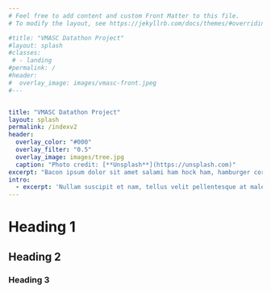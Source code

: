 ```yaml
---
# Feel free to add content and custom Front Matter to this file.
# To modify the layout, see https://jekyllrb.com/docs/themes/#overriding-theme-defaults

#title: "VMASC Datathon Project"
#layout: splash
#classes:
 # - landing
#permalink: /
#header:
#  overlay_image: images/vmasc-front.jpeg
#---


title: "VMASC Datathon Project"
layout: splash
permalink: /indexv2
header:
  overlay_color: "#000"
  overlay_filter: "0.5"
  overlay_image: images/tree.jpg
  caption: "Photo credit: [**Unsplash**](https://unsplash.com)"
excerpt: "Bacon ipsum dolor sit amet salami ham hock ham, hamburger corned beef short ribs kielbasa biltong t-bone drumstick tri-tip tail sirloin pork chop."
intro: 
  - excerpt: 'Nullam suscipit et nam, tellus velit pellentesque at malesuada, enim eaque. Quis nulla, netus tempor in diam gravida tincidunt, *proin faucibus* voluptate felis id sollicitudin. Centered with `type="center"`'
---
```


# Heading 1

## Heading 2


### Heading 3
